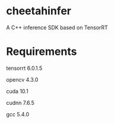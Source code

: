 # cheetahinfer
A C++ inference SDK based on TensorRT

# Requirements
tensorrt 6.0.1.5

opencv 4.3.0

cuda 10.1

cudnn 7.6.5

gcc 5.4.0
